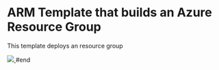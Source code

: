 # ARM Template that builds an Azure Resource Group

This template deploys an resource group

<a href="https://portal.azure.com/#create/Microsoft.Template/uri/https%3A%2F%2Fraw.githubusercontent.com%2Foliviomoura%2Fazure%2Fmain%2Fcreate-rg.json" target="_blank">
<img src="https://aka.ms/deploytoazurebutton"/>
</a>
#end